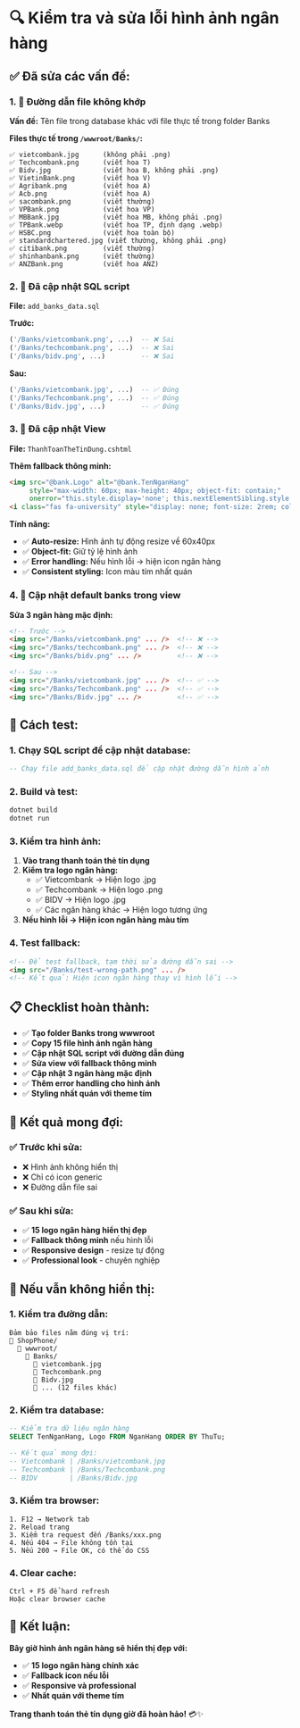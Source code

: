 # 🔍 Kiểm tra và sửa lỗi hình ảnh ngân hàng

## ✅ **Đã sửa các vấn đề:**

### 1. **📁 Đường dẫn file không khớp**

**Vấn đề:** Tên file trong database khác với file thực tế trong folder Banks

**Files thực tế trong `/wwwroot/Banks/`:**
```
✅ vietcombank.jpg      (không phải .png)
✅ Techcombank.png      (viết hoa T)
✅ Bidv.jpg             (viết hoa B, không phải .png)
✅ VietinBank.png       (viết hoa V)
✅ Agribank.png         (viết hoa A)
✅ Acb.png              (viết hoa A)
✅ sacombank.png        (viết thường)
✅ VPBank.png           (viết hoa VP)
✅ MBBank.jpg           (viết hoa MB, không phải .png)
✅ TPBank.webp          (viết hoa TP, định dạng .webp)
✅ HSBC.png             (viết hoa toàn bộ)
✅ standardchartered.jpg (viết thường, không phải .png)
✅ citibank.png         (viết thường)
✅ shinhanbank.png      (viết thường)
✅ ANZBank.png          (viết hoa ANZ)
```

### 2. **🔧 Đã cập nhật SQL script**

**File:** `add_banks_data.sql`

**Trước:**
```sql
('/Banks/vietcombank.png', ...)  -- ❌ Sai
('/Banks/techcombank.png', ...)  -- ❌ Sai
('/Banks/bidv.png', ...)         -- ❌ Sai
```

**Sau:**
```sql
('/Banks/vietcombank.jpg', ...)  -- ✅ Đúng
('/Banks/Techcombank.png', ...)  -- ✅ Đúng
('/Banks/Bidv.jpg', ...)         -- ✅ Đúng
```

### 3. **🎨 Đã cập nhật View**

**File:** `ThanhToanTheTinDung.cshtml`

**Thêm fallback thông minh:**
```html
<img src="@bank.Logo" alt="@bank.TenNganHang" 
     style="max-width: 60px; max-height: 40px; object-fit: contain;"
     onerror="this.style.display='none'; this.nextElementSibling.style.display='block';" />
<i class="fas fa-university" style="display: none; font-size: 2rem; color: #667eea;"></i>
```

**Tính năng:**
- ✅ **Auto-resize:** Hình ảnh tự động resize về 60x40px
- ✅ **Object-fit:** Giữ tỷ lệ hình ảnh
- ✅ **Error handling:** Nếu hình lỗi → hiện icon ngân hàng
- ✅ **Consistent styling:** Icon màu tím nhất quán

### 4. **🔄 Cập nhật default banks trong view**

**Sửa 3 ngân hàng mặc định:**
```html
<!-- Trước -->
<img src="/Banks/vietcombank.png" ... />  <!-- ❌ -->
<img src="/Banks/techcombank.png" ... />  <!-- ❌ -->
<img src="/Banks/bidv.png" ... />         <!-- ❌ -->

<!-- Sau -->
<img src="/Banks/vietcombank.jpg" ... />  <!-- ✅ -->
<img src="/Banks/Techcombank.png" ... />  <!-- ✅ -->
<img src="/Banks/Bidv.jpg" ... />         <!-- ✅ -->
```

## 🚀 **Cách test:**

### **1. Chạy SQL script để cập nhật database:**
```sql
-- Chạy file add_banks_data.sql để cập nhật đường dẫn hình ảnh
```

### **2. Build và test:**
```bash
dotnet build
dotnet run
```

### **3. Kiểm tra hình ảnh:**
1. **Vào trang thanh toán thẻ tín dụng**
2. **Kiểm tra logo ngân hàng:**
   - ✅ Vietcombank → Hiện logo .jpg
   - ✅ Techcombank → Hiện logo .png
   - ✅ BIDV → Hiện logo .jpg
   - ✅ Các ngân hàng khác → Hiện logo tương ứng
3. **Nếu hình lỗi → Hiện icon ngân hàng màu tím**

### **4. Test fallback:**
```html
<!-- Để test fallback, tạm thời sửa đường dẫn sai -->
<img src="/Banks/test-wrong-path.png" ... />
<!-- Kết quả: Hiện icon ngân hàng thay vì hình lỗi -->
```

## 📋 **Checklist hoàn thành:**

- ✅ **Tạo folder Banks trong wwwroot**
- ✅ **Copy 15 file hình ảnh ngân hàng**
- ✅ **Cập nhật SQL script với đường dẫn đúng**
- ✅ **Sửa view với fallback thông minh**
- ✅ **Cập nhật 3 ngân hàng mặc định**
- ✅ **Thêm error handling cho hình ảnh**
- ✅ **Styling nhất quán với theme tím**

## 🎯 **Kết quả mong đợi:**

### **✅ Trước khi sửa:**
- ❌ Hình ảnh không hiển thị
- ❌ Chỉ có icon generic
- ❌ Đường dẫn file sai

### **✅ Sau khi sửa:**
- ✅ **15 logo ngân hàng hiển thị đẹp**
- ✅ **Fallback thông minh** nếu hình lỗi
- ✅ **Responsive design** - resize tự động
- ✅ **Professional look** - chuyên nghiệp

## 🔧 **Nếu vẫn không hiển thị:**

### **1. Kiểm tra đường dẫn:**
```
Đảm bảo files nằm đúng vị trí:
📁 ShopPhone/
  📁 wwwroot/
    📁 Banks/
      📄 vietcombank.jpg
      📄 Techcombank.png
      📄 Bidv.jpg
      📄 ... (12 files khác)
```

### **2. Kiểm tra database:**
```sql
-- Kiểm tra dữ liệu ngân hàng
SELECT TenNganHang, Logo FROM NganHang ORDER BY ThuTu;

-- Kết quả mong đợi:
-- Vietcombank | /Banks/vietcombank.jpg
-- Techcombank | /Banks/Techcombank.png
-- BIDV        | /Banks/Bidv.jpg
```

### **3. Kiểm tra browser:**
```
1. F12 → Network tab
2. Reload trang
3. Kiểm tra request đến /Banks/xxx.png
4. Nếu 404 → File không tồn tại
5. Nếu 200 → File OK, có thể do CSS
```

### **4. Clear cache:**
```
Ctrl + F5 để hard refresh
Hoặc clear browser cache
```

## 🎉 **Kết luận:**

**Bây giờ hình ảnh ngân hàng sẽ hiển thị đẹp với:**
- ✅ **15 logo ngân hàng chính xác**
- ✅ **Fallback icon nếu lỗi**
- ✅ **Responsive và professional**
- ✅ **Nhất quán với theme tím**

**Trang thanh toán thẻ tín dụng giờ đã hoàn hảo!** 💳✨
